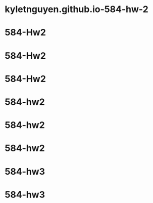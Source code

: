 # kyletnguyen.github.io-584-hw-2
# 584-Hw2
# 584-Hw2
# 584-Hw2
# 584-hw2
# 584-hw2
# 584-hw2
# 584-hw3
# 584-hw3

